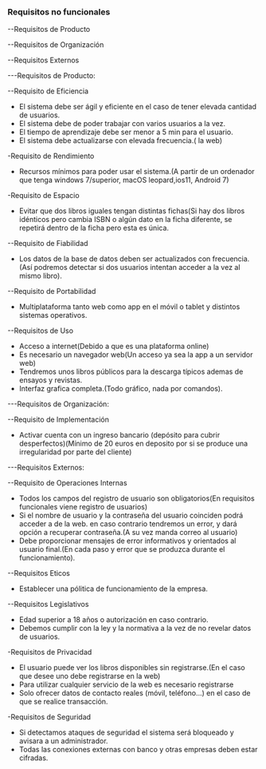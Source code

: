 ### Requisitos no funcionales
--Requisitos de Producto

--Requisitos de Organización

--Requisitos Externos

---Requisitos de Producto:

--Requisito de Eficiencia
* El sistema debe ser ágil y eficiente en el caso de tener elevada cantidad de usuarios.
* El sistema debe de poder trabajar con varios usuarios a la vez.
* El tiempo de aprendizaje debe ser menor a 5 min para el usuario.
* El sistema debe actualizarse con elevada frecuencia.( la web)

-Requisito de Rendimiento
* Recursos mínimos para poder usar el sistema.(A partir de un ordenador que tenga windows 7/superior, macOS leopard,ios11, Android 7)

-Requisito de Espacio
* Evitar que dos libros iguales tengan distintas fichas(Si hay dos libros idénticos pero cambia ISBN o algún dato en la ficha diferente, se repetirá dentro de la ficha pero esta es única.

--Requisito de Fiabilidad
* Los datos de la base de datos deben ser actualizados con frecuencia.(Así podremos detectar si dos usuarios intentan acceder a la vez al mismo libro).

--Requisito de Portabilidad
* Multiplataforma tanto web como app en el móvil o tablet y distintos sistemas operativos.

--Requisitos de Uso
* Acceso a internet(Debido a que es una plataforma online)
* Es necesario un navegador web(Un acceso ya sea la app a un servidor web)
* Tendremos unos libros públicos para la descarga típicos ademas de ensayos y revistas.
* Interfaz grafica completa.(Todo gráfico, nada por comandos).

---Requisitos de Organización:

--Requisito de Implementación
* Activar cuenta con un ingreso bancario (depósito para cubrir desperfectos)(Mínimo de 20 euros en deposito por si se produce una irregularidad por parte del cliente)


---Requisitos Externos:

--Requisito de Operaciones Internas
* Todos los campos del registro de usuario son obligatorios(En requisitos funcionales viene registro de usuarios)
* Si el nombre de usuario y la contraseña del usuario coinciden podrá acceder a de la web. en caso contrario tendremos un error, y dará opción a recuperar contraseña.(A su vez manda correo al usuario)
* Debe proporcionar mensajes de error informativos y orientados al usuario final.(En cada paso y error que se produzca durante el funcionamiento).

--Requisitos Eticos  
* Establecer una pólitica de funcionamiento de la empresa.

--Requisitos Legislativos
* Edad superior a 18 años o autorización en caso contrario.
* Debemos cumplir con la ley y la normativa a la vez de no revelar datos de usuarios.

-Requisitos de Privacidad
* El usuario puede ver los libros disponibles sin registrarse.(En el caso que desee uno debe registrarse en la web)
* Para utilizar cualquier servicio de la web es necesario registrarse
* Solo ofrecer datos de contacto reales (móvil, teléfono...) en el caso de que se realice transacción. 

-Requisitos de Seguridad
* Si detectamos ataques de seguridad el sistema será bloqueado y avisara a un administrador.
* Todas las conexiones externas con banco y otras empresas deben estar cifradas.
